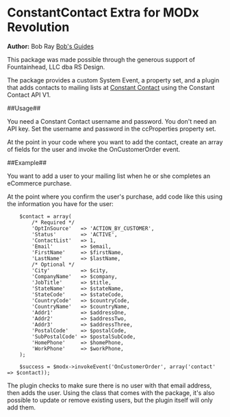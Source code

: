 ConstantContact Extra for MODx Revolution
=======================================


**Author:** Bob Ray [Bob's Guides](http://bobsguides.com)

This package was made possible through the generous support of Fountainhead, LLC dba RS Design.

The package provides a custom System Event, a property set, and a plugin that adds contacts to mailing lists at [Constant Contact](http://www.constantcontact.com/index.jsp) using the Constant Contact API V1.

##Usage##

You need a Constant Contact username and password. You don't need an API key. Set the username and password in the ccProperties property set.

At the point in your code where you want to add the contact, create an array of fields for the user and invoke the OnCustomerOrder event.

##Example##

You want to add a user to your mailing list when he or she completes an eCommerce purchase.

At the point where you confirm the user's purchase, add code like this using the information you have for the user:

        $contact = array(
            /* Required */
            'OptInSource'   => 'ACTION_BY_CUSTOMER',
            'Status'        => 'ACTIVE',
            'ContactList'   => 1,
            'Email'         => $email,
            'FirstName'     => $firstName,
            'LastName'      => $lastName,
            /* Optional */
            'City'          => $city,
            'CompanyName'   => $company,
            'JobTitle'      => $title,
            'StateName'     => $stateName,
            'StateCode'     => $stateCode,
            'CountryCode'   => $countryCode,
            'CountryName'   => $countryName,
            'Addr1'         => $addressOne,
            'Addr2'         => $addressTwo,
            'Addr3'         => $addressThree,
            'PostalCode'    => $postalCode,
            'SubPostalCode' => $postalSubCode,
            'HomePhone'     => $homePhone,
            'WorkPhone'     => $workPhone,        
        );
        
        $success = $modx->invokeEvent('OnCustomerOrder', array('contact' => $contact));


The plugin checks to make sure there is no user with that email address, then adds the user. Using the class that comes with the package, it's also possible to update or remove existing users, but the plugin itself will only add them.